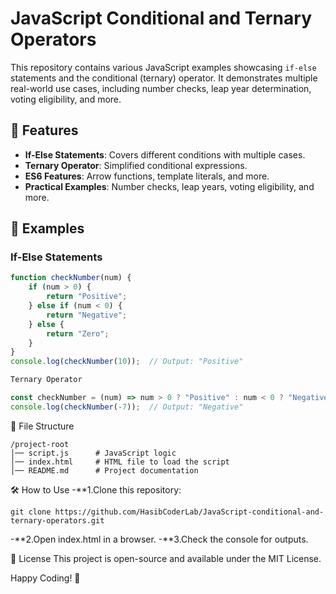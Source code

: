 # JavaScript Conditional and Ternary Operators

This repository contains various JavaScript examples showcasing `if-else` statements and the conditional (ternary) operator. It demonstrates multiple real-world use cases, including number checks, leap year determination, voting eligibility, and more.

## 📌 Features
- **If-Else Statements**: Covers different conditions with multiple cases.
- **Ternary Operator**: Simplified conditional expressions.
- **ES6 Features**: Arrow functions, template literals, and more.
- **Practical Examples**: Number checks, leap years, voting eligibility, and more.

## 🚀 Examples
### If-Else Statements
```js
function checkNumber(num) {
    if (num > 0) {
        return "Positive";
    } else if (num < 0) {
        return "Negative";
    } else {
        return "Zero";
    }
}
console.log(checkNumber(10));  // Output: "Positive"

Ternary Operator

const checkNumber = (num) => num > 0 ? "Positive" : num < 0 ? "Negative" : "Zero";
console.log(checkNumber(-7));  // Output: "Negative"
````````````



📂 File Structure
`````
/project-root
│── script.js      # JavaScript logic
│── index.html     # HTML file to load the script
│── README.md      # Project documentation
``````````````


🛠️ How to Use
-**1.Clone this repository:
```
git clone https://github.com/HasibCoderLab/JavaScript-conditional-and-ternary-operators.git
````

-**2.Open index.html in a browser.
-**3.Check the console for outputs.


📜 License
This project is open-source and available under the MIT License.

Happy Coding! 🚀

